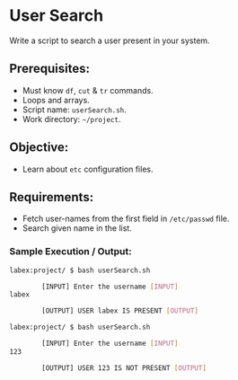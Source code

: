 # User Search

Write a script to search a user present in your system.

## Prerequisites:
- Must know `df`, `cut` & `tr` commands.
- Loops and arrays.
- Script name: `userSearch.sh`.
- Work directory: `~/project`.

## Objective:
- Learn about `etc` configuration files.

## Requirements:
- Fetch user-names from the first field in `/etc/passwd` file.
- Search given name in the list.

### Sample Execution / Output:

```bash
labex:project/ $ bash userSearch.sh 

        [INPUT] Enter the username [INPUT]
labex

        [OUTPUT] USER labex IS PRESENT [OUTPUT]
```

```bash
labex:project/ $ bash userSearch.sh

        [INPUT] Enter the username [INPUT]
123

        [OUTPUT] USER 123 IS NOT PRESENT [OUTPUT]
```

